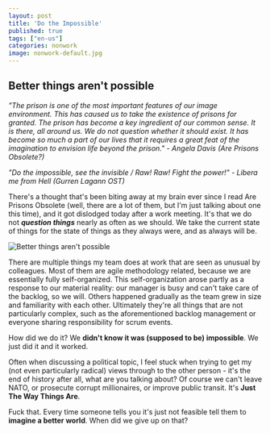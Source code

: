 ```yaml
---
layout: post
title: 'Do the Impossible'
published: true
tags: ["en-us"]
categories: nonwork
image: nonwork-default.jpg
---
```


## Better things aren't possible

*"The prison is one of the most important features of our image environment. This has caused us to take the existence of prisons for granted. The prison has become a key ingredient of our common sense. It is there, all around us. We do not question whether it should exist. It has become so much a part of our lives that it requires a great feat of the imagination to envision life beyond the prison." - Angela Davis (Are Prisons Obsolete?)*

*"Do the impossible, see the invisible / Raw! Raw! Fight the power!" - Libera me from Hell (Gurren Lagann OST)*

There's a thought that's been biting away at my brain ever since I read Are Prisons Obsolete (well, there are a lot of them, but I'm just talking about one this time), and it got dislodged today after a work meeting. It's that we do not ***question things*** nearly as often as we should. We take the current state of things for the state of things as they always were, and as always will be.

![Better things aren't possible](../centrism.png)

There are multiple things my team does at work that are seen as unusual by colleagues. Most of them are agile methodology related, because we are essentially fully self-organized. This self-organization arose partly as a response to our material reality: our manager is busy and can't take care of the backlog, so we will. Others happened gradually as the team grew in size and familiarity with each other. Ultimately they're all things that are not particularly complex, such as the aforementioned backlog management or everyone sharing responsibility for scrum events.

How did we do it? We **didn't know it was (supposed to be) impossible**. We just did it and it worked.

Often when discussing a political topic, I feel stuck when trying to get my (not even particularly radical) views through to the other person - it's the end of history after all, what are you talking about? Of course we can't leave NATO, or prosecute corrupt millionaires, or improve public transit. It's **Just The Way Things Are**.

Fuck that. Every time someone tells you it's just not feasible tell them to **imagine a better world**. When did we give up on that?
